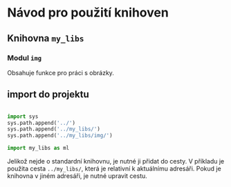 # Návod pro použití knihoven

## Knihovna `my_libs`

### Modul `img`
Obsahuje funkce pro práci s obrázky.

## import do projektu

```python

import sys
sys.path.append('../')
sys.path.append('../my_libs/')
sys.path.append('../my_libs/img/')

import my_libs as ml
```

Jelikož nejde o standardní knihovnu, je nutné ji přidat do cesty. V příkladu je použita cesta `../my_libs/`, která je relativní k aktuálnímu adresáři. Pokud je knihovna v jiném adresáři, je nutné upravit cestu.